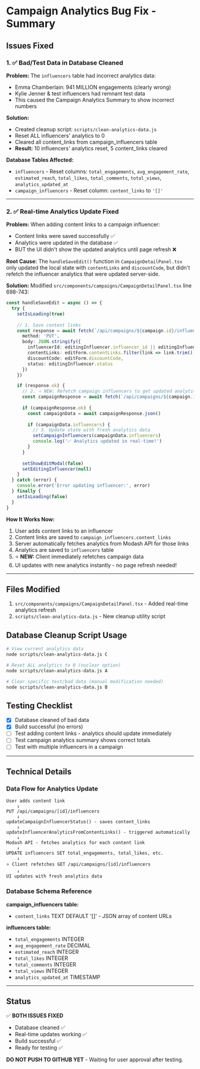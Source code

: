 # Campaign Analytics Bug Fix - Summary

## Issues Fixed

### 1. ✅ Bad/Test Data in Database Cleaned
**Problem:** The `influencers` table had incorrect analytics data:
- Emma Chamberlain: 941 MILLION engagements (clearly wrong)
- Kylie Jenner & test influencers had remnant test data
- This caused the Campaign Analytics Summary to show incorrect numbers

**Solution:**
- Created cleanup script: `scripts/clean-analytics-data.js`
- Reset ALL influencers' analytics to 0
- Cleared all content_links from campaign_influencers table
- **Result:** 10 influencers' analytics reset, 5 content_links cleared

**Database Tables Affected:**
- `influencers` - Reset columns: `total_engagements`, `avg_engagement_rate`, `estimated_reach`, `total_likes`, `total_comments`, `total_views`, `analytics_updated_at`
- `campaign_influencers` - Reset column: `content_links` to `'[]'`

---

### 2. ✅ Real-time Analytics Update Fixed
**Problem:** When adding content links to a campaign influencer:
- Content links were saved successfully ✅
- Analytics were updated in the database ✅
- BUT the UI didn't show the updated analytics until page refresh ❌

**Root Cause:**
The `handleSaveEdit()` function in `CampaignDetailPanel.tsx` only updated the local state with `contentLinks` and `discountCode`, but didn't refetch the influencer analytics that were updated server-side.

**Solution:**
Modified `src/components/campaigns/CampaignDetailPanel.tsx` line 698-743:
```typescript
const handleSaveEdit = async () => {
  try {
    setIsLoading(true)
    
    // 1. Save content links
    const response = await fetch(`/api/campaigns/${campaign.id}/influencers`, {
      method: 'PUT',
      body: JSON.stringify({
        influencerId: editingInfluencer.influencer_id || editingInfluencer.id,
        contentLinks: editForm.contentLinks.filter(link => link.trim()),
        discountCode: editForm.discountCode,
        status: editingInfluencer.status
      })
    })

    if (response.ok) {
      // 2. ⭐ NEW: Refetch campaign influencers to get updated analytics
      const campaignResponse = await fetch(`/api/campaigns/${campaign.id}/influencers`)
      
      if (campaignResponse.ok) {
        const campaignData = await campaignResponse.json()
        
        if (campaignData.influencers) {
          // 3. Update state with fresh analytics data
          setCampaignInfluencers(campaignData.influencers)
          console.log('✅ Analytics updated in real-time!')
        }
      }
      
      setShowEditModal(false)
      setEditingInfluencer(null)
    }
  } catch (error) {
    console.error('Error updating influencer:', error)
  } finally {
    setIsLoading(false)
  }
}
```

**How It Works Now:**
1. User adds content links to an influencer
2. Content links are saved to `campaign_influencers.content_links`
3. Server automatically fetches analytics from Modash API for those links
4. Analytics are saved to `influencers` table
5. ⭐ **NEW:** Client immediately refetches campaign data
6. UI updates with new analytics instantly - no page refresh needed!

---

## Files Modified

1. `src/components/campaigns/CampaignDetailPanel.tsx` - Added real-time analytics refresh
2. `scripts/clean-analytics-data.js` - New cleanup utility script

## Database Cleanup Script Usage

```bash
# View current analytics data
node scripts/clean-analytics-data.js C

# Reset ALL analytics to 0 (nuclear option)
node scripts/clean-analytics-data.js A

# Clear specific test/bad data (manual modification needed)
node scripts/clean-analytics-data.js B
```

## Testing Checklist

- [x] Database cleaned of bad data
- [x] Build successful (no errors)
- [ ] Test adding content links - analytics should update immediately
- [ ] Test campaign analytics summary shows correct totals
- [ ] Test with multiple influencers in a campaign

---

## Technical Details

### Data Flow for Analytics Update

```
User adds content link
    ↓
PUT /api/campaigns/[id]/influencers
    ↓
updateCampaignInfluencerStatus() - saves content_links
    ↓
updateInfluencerAnalyticsFromContentLinks() - triggered automatically
    ↓
Modash API - fetches analytics for each content link
    ↓
UPDATE influencers SET total_engagements, total_likes, etc.
    ↓
⭐ Client refetches GET /api/campaigns/[id]/influencers
    ↓
UI updates with fresh analytics data
```

### Database Schema Reference

**campaign_influencers table:**
- `content_links` TEXT DEFAULT '[]' - JSON array of content URLs

**influencers table:**
- `total_engagements` INTEGER
- `avg_engagement_rate` DECIMAL
- `estimated_reach` INTEGER
- `total_likes` INTEGER
- `total_comments` INTEGER
- `total_views` INTEGER
- `analytics_updated_at` TIMESTAMP

---

## Status

✅ **BOTH ISSUES FIXED**
- Database cleaned ✅
- Real-time updates working ✅
- Build successful ✅
- Ready for testing ✅

**DO NOT PUSH TO GITHUB YET** - Waiting for user approval after testing.

